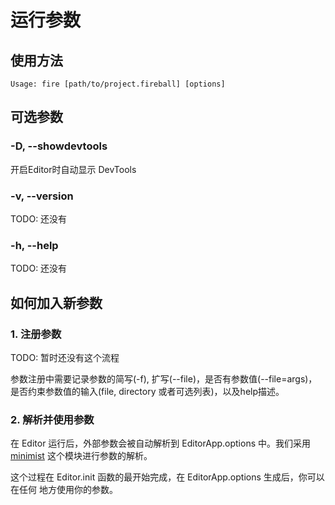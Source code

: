 # 运行参数

## 使用方法

```
Usage: fire [path/to/project.fireball] [options] 
```

## 可选参数

### -D, --showdevtools

开启Editor时自动显示 DevTools

### -v, --version

TODO: 还没有

### -h, --help

TODO: 还没有

## 如何加入新参数

### 1. 注册参数 

TODO: 暂时还没有这个流程

参数注册中需要记录参数的简写(-f), 扩写(--file)，是否有参数值(--file=args)，
是否约束参数值的输入(file, directory 或者可选列表)，以及help描述。

### 2. 解析并使用参数

在 Editor 运行后，外部参数会被自动解析到 EditorApp.options 中。我们采用
[minimist](https://www.npmjs.org/package/minimist) 这个模块进行参数的解析。

这个过程在 Editor.init 函数的最开始完成，在 EditorApp.options 生成后，你可以在任何
地方使用你的参数。

